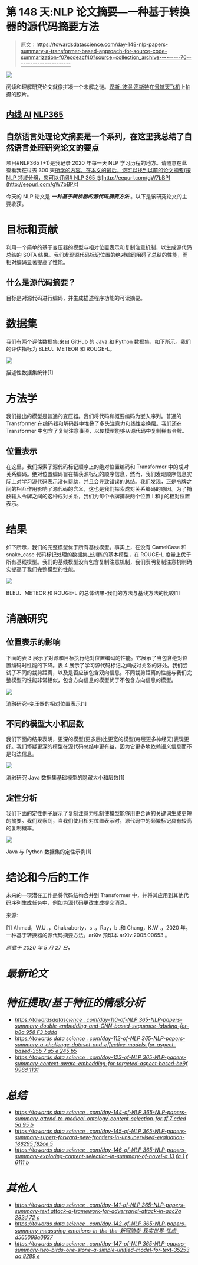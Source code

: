 # 第 148 天:NLP 论文摘要—一种基于转换器的源代码摘要方法

> 原文：<https://towardsdatascience.com/day-148-nlp-papers-summary-a-transformer-based-approach-for-source-code-summarization-f07ecdeacf40?source=collection_archive---------76----------------------->

![](img/fbe3831891625ccfa7a5401ede20b085.png)

阅读和理解研究论文就像拼凑一个未解之谜。[汉斯-彼得·高斯特](https://unsplash.com/@sloppyperfectionist?utm_source=unsplash&utm_medium=referral&utm_content=creditCopyText)在[号航天飞机](https://unsplash.com/s/photos/research-papers?utm_source=unsplash&utm_medium=referral&utm_content=creditCopyText)上拍摄的照片。

## [内线 AI](https://medium.com/towards-data-science/inside-ai/home) [NLP365](http://towardsdatascience.com/tagged/nlp365)

## 自然语言处理论文摘要是一个系列，在这里我总结了自然语言处理研究论文的要点

项目#NLP365 (+1)是我记录 2020 年每一天 NLP 学习历程的地方。请随意在此查看我在过去 300 天[所学的内容。在本文的最后，您可以找到以前的论文摘要(按 NLP 领域分组，您可以订阅# NLP 365 @](https://ryanong.co.uk/natural-language-processing-365/)[http://eepurl.com/gW7bBP](http://eepurl.com/gW7bBP):)

今天的 NLP 论文是 ***一种基于转换器的源代码摘要方法*** 。以下是该研究论文的主要收获。

# 目标和贡献

利用一个简单的基于变压器的模型与相对位置表示和复制注意机制，以生成源代码总结的 SOTA 结果。我们发现源代码标记位置的绝对编码阻碍了总结的性能，而相对编码显著提高了性能。

## 什么是源代码摘要？

目标是对源代码进行编码，并生成描述程序功能的可读摘要。

# 数据集

我们有两个评估数据集:来自 GitHub 的 Java 和 Python 数据集，如下所示。我们的评估指标为 BLEU、METEOR 和 ROUGE-L。

![](img/e46b39bdf96d517185efddf1b5e3b8d8.png)

描述性数据集统计[1]

# 方法学

我们提出的模型是普通的变压器。我们将代码和概要编码为嵌入序列。普通的 Transformer 在编码器和解码器中堆叠了多头注意力和线性变换层。我们还在 Transformer 中包含了复制注意事项，以使模型能够从源代码中复制稀有令牌。

## 位置表示

在这里，我们探索了源代码标记顺序上的绝对位置编码和 Transformer 中的成对关系编码。绝对位置编码旨在捕获源标记的顺序信息，然而，我们发现顺序信息实际上对学习源代码表示没有帮助，并且会导致错误的总结。我们发现，正是令牌之间的相互作用影响了源代码的含义，这也是我们探索成对关系编码的原因。为了捕获输入令牌之间的这种成对关系，我们为每个令牌捕获两个位置 I 和 j 的相对位置表示。

# 结果

如下所示，我们的完整模型优于所有基线模型。事实上，在没有 CamelCase 和 snake_case 代码标记处理的数据集上训练的基本模型，在 ROUGE-L 度量上优于所有基线模型。我们的基线模型没有包含复制注意机制，我们表明复制注意机制确实提高了我们完整模型的性能。

![](img/b615ce0e5c0e25c4730866c3d66e5e40.png)

BLEU、METEOR 和 ROUGE-L 的总体结果-我们的方法与基线方法的比较[1]

# 消融研究

## 位置表示的影响

下面的表 3 展示了对源和目标执行绝对位置编码的性能。它展示了当包含绝对位置编码时性能的下降。表 4 展示了学习源代码标记之间成对关系的好处。我们尝试了不同的裁剪距离，以及是否应该包含双向信息。不同裁剪距离的性能与我们完整模型的性能非常相似，包含方向信息的模型优于不包含方向信息的模型。

![](img/2e6db0d0c3b77986e65f886d7d29974c.png)

消融研究-变压器的相对位置表示[1]

## 不同的模型大小和层数

我们下面的结果表明，更深的模型(更多层)比更宽的模型(每层更多神经元)表现更好。我们怀疑更深的模型在源代码总结中更有益，因为它更多地依赖语义信息而不是句法信息。

![](img/990afb98158ce3ea655a305029c53dc6.png)

消融研究 Java 数据集基础模型的隐藏大小和层数[1]

## 定性分析

我们下面的定性例子展示了复制注意力机制使模型能够用更合适的关键词生成更短的摘要。我们观察到，当我们使用相对位置表示时，源代码中的频繁标记具有较高的复制概率。

![](img/7ea5a993641d64c959f16f595b41f7ad.png)

Java 与 Python 数据集的定性示例[1]

# 结论和今后的工作

未来的一项潜在工作是将代码结构合并到 Transformer 中，并将其应用到其他代码序列生成任务中，例如为源代码更改生成提交消息。

来源:

[1] Ahmad，W.U .，Chakraborty，s .，Ray，b .和 Chang，K.W .，2020 年。一种基于转换器的源代码摘要方法。arXiv 预印本 arXiv:2005.00653 。

*原载于 2020 年 5 月 27 日*[](https://ryanong.co.uk/2020/05/27/day-148-nlp-papers-summary-a-transformer-based-approach-for-source-code-summarization/)**。**

# *最新论文*

# *特征提取/基于特征的情感分析*

*   *[https://towardsdatascience . com/day-110-of-NLP 365-NLP-papers-summary-double-embedding-and-CNN-based-sequence-labeling-for-b8a 958 F3 bddd](/day-110-of-nlp365-nlp-papers-summary-double-embeddings-and-cnn-based-sequence-labelling-for-b8a958f3bddd)*
*   *[https://towards data science . com/day-112-of-NLP 365-NLP-papers-summary-a-challenge-dataset-and-effective-models-for-aspect-based-35b 7 a5 e 245 b5](/day-112-of-nlp365-nlp-papers-summary-a-challenge-dataset-and-effective-models-for-aspect-based-35b7a5e245b5)*
*   *[https://towards data science . com/day-123-of-NLP 365-NLP-papers-summary-context-aware-embedding-for-targeted-aspect-based-be9f 998d 1131](/day-123-of-nlp365-nlp-papers-summary-context-aware-embedding-for-targeted-aspect-based-be9f998d1131)*

# *总结*

*   *[https://towards data science . com/day-144-of-NLP 365-NLP-papers-summary-attend-to-medical-ontology-content-selection-for-ff 7 cded 5d 95 b](/day-144-of-nlp365-nlp-papers-summary-attend-to-medical-ontologies-content-selection-for-ff7cded5d95b)*
*   *[https://towards data science . com/day-145-of-NLP 365-NLP-papers-summary-supert-forward-new-frontiers-in-unsupervised-evaluation-188295 f82ce 5](/day-145-of-nlp365-nlp-papers-summary-supert-towards-new-frontiers-in-unsupervised-evaluation-188295f82ce5)*
*   *[https://towards data science . com/day-146-of-NLP 365-NLP-papers-summary-exploring-content-selection-in-summary-of-novel-a 13 fa 1 f 6111 b](/day-146-of-nlp365-nlp-papers-summary-exploring-content-selection-in-summarization-of-novel-a13fa1f6111b)*

# *其他人*

*   *[https://towards data science . com/day-141-of-NLP 365-NLP-papers-summary-text attack-a-framework-for-adversarial-attack-in-aac2a 282d 72 c](/day-141-of-nlp365-nlp-papers-summary-textattack-a-framework-for-adversarial-attacks-in-aac2a282d72c)*
*   *[https://towards data science . com/day-142-of-NLP 365-NLP-papers-summary-measuring-emotions-in-the-the-新冠肺炎-现实世界-忧虑-d565098a0937](/day-142-of-nlp365-nlp-papers-summary-measuring-emotions-in-the-covid-19-real-world-worry-d565098a0937)*
*   *[https://towards data science . com/day-147-of-NLP 365-NLP-papers-summary-two-birds-one-stone-a-simple-unified-model-for-text-35253 aa 8289 e](/day-147-of-nlp365-nlp-papers-summary-two-birds-one-stone-a-simple-unified-model-for-text-35253aa8289e)*